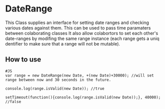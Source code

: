 DateRange
===========

This Class supplies an interface for setting date ranges and checking various dates against them. This can be used to pass time paramaters between colaborating classes
It also allow colabortors to set each other's date-ranges by modifing the same range instance (each range gets a uniq dentifier to make sure that a range will not be mutable).

How to use
----------
	#JS
    var range = new DateRange(new Date, +(new Date)+30000); //will set range between now and 30 seconds in the future.
	
	console.log(range.isValid(new Date)); //true
	
	setTimeout(function(){console.log(range.isValid(new Date));}, 40000); //false 